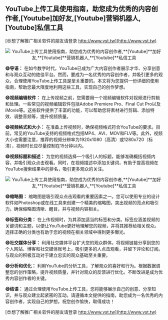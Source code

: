 ## **YouTube上传工具使用指南，助您成为优秀的内容创作者,**[Youtube]**加好友,**[Youtube]**营销机器人,**[Youtube]**私信工具**

[😍想了解推广相关软件的朋友请登录 http://www.vst.tw](http://www.vst.tw)

 <center><img src="https://vst.tw/MP4/tuiguang/png/2.png" alt="YouTube上传工具使用指南，助您成为优秀的内容创作者,**[Youtube]**加好友,**[Youtube]**营销机器人,**[Youtube]**私信工具"></center>

**😄导语：**
在如今数字时代，YouTube已成为广大内容创作者展示才华、分享创意和与观众互动的绝佳平台。然而，要成为一名优秀的内容创作者，并吸引更多的观众，合理使用YouTube上传工具是至关重要的。本文将为您提供一份详细的使用指南，帮助您最大限度地利用这些工具，实现自己的创作梦想。

**😄视频编辑软件：**
在上传视频之前，您需要用一个视频编辑软件对视频进行剪辑和处理。一些常见的视频编辑软件包括Adobe Premiere Pro、Final Cut Pro以及iMovie等。这些软件提供了丰富的功能，可以帮助您将素材进行剪辑、添加特效、调整音频等，提升视频质量。

**😄视频格式和大小：**
在准备上传视频时，确保视频格式符合YouTube的要求。目前，常见的YouTube支持的视频格式包括MP4、AVI、MOV和FLV等。此外，视频大小也需要注意，推荐的视频分辨率为1920x1080（高清）或1280x720（标清），视频时长应尽量控制在15分钟以内。

**😄视频标题和描述：**
为您的视频选择一个吸引人的标题，能够准确概括视频内容，并吸引观众点击观看。同时，在视频描述中添加关键词，有助于提高视频在YouTube搜索结果中的排名，吸引更多观众的关注。

 <center><img src="https://vst.tw/MP4/tuiguang/png/0.png" alt="YouTube上传工具使用指南，助您成为优秀的内容创作者,**[Youtube]**加好友,**[Youtube]**营销机器人,**[Youtube]**私信工具"></center>

**😄缩略图：**
缩略图是吸引观众点击观看的重要因素之一。您可以使用专业的设计软件如Photoshop或在线工具来创建一个精美的缩略图，突出视频的亮点和吸引力。确保缩略图清晰、醒目，并与视频内容相关。

**😄标签和分类：**
在上传视频时，为其添加适当的标签和分类。标签应涵盖视频的关键词和主题，以便让YouTube更好地理解您的视频，并将其推荐给相关观众。选择正确的分类也有助于您的视频在相关领域中得到更多曝光。

**😄社交媒体分享：**
利用社交媒体平台扩大您的观众群体。将视频链接分享到您的个人网站、博客和社交媒体账号上，吸引更多的人点击观看，并留下评论和订阅。与观众的积极互动对于建立忠实的观众基础至关重要。

**😄分析和优化：**
利用YouTube的分析工具，了解观众的喜好和行为。根据数据调整您的创作策略，提升视频质量，并针对观众的反馈进行优化。不断改进是成为优秀内容创作者的关键。

**😄结语：**
通过合理使用YouTube上传工具，您将能够展示自己的创意、分享知识，并与观众建立起紧密的互动。请遵循本文提供的指南，助您成为一名优秀的内容创作者，实现自己的梦想。祝您创作愉快，取得成功！

[😍想了解推广相关软件的朋友请登录 http://www.vst.tw](http://www.vst.tw)



